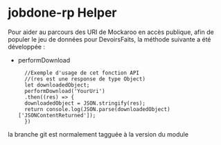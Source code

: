 # jobdone-rp Helper
Pour aider au parcours des URI de Mockaroo en accès publique, afin de populer le jeu de données pour DevoirsFaits, la méthode suivante a été développée :
- performDownload

        //Exemple d'usage de cet fonction API
        //(res est une response de type Object)
        let downloadedObject;
        performDownload('YourUri')
        .then((res) => {
        downloadedObject = JSON.stringify(res);
        return console.log(JSON.parse(downloadedObject)['JSONContentReturned']);
        })

la branche git est normalement tagguée à la version du module 
